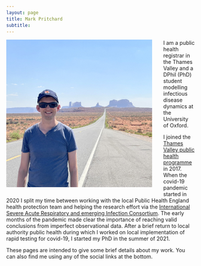 ```yaml
---
layout: page
title: Mark Pritchard
subtitle: 
---
```


<img style="float: left; padding: 0px 30px 20px 0px;" width="390" height="395" src="https://github.com/markgpritchard/markgpritchard.github.io/blob/master/assets/img/IMG_0598.jpg?raw=true" alt="Mark Pritchard, photographed in southern Utah near Monument Valley"/>

I am a public health registrar in the Thames Valley and a DPhil (PhD) student modelling infectious disease dynamics at the University of Oxford. 

I joined the [Thames Valley public health programme](https://www.oxsph.org/) in 2017. When the covid-19 pandemic started in 2020 I split my time between working with the local Public Health England health protection team and helping the research effort via the [International Severe Acute Respiratory and emerging Infection Consortium](https://isaric.org/). The early months of the pandemic made clear the importance of reaching valid conclusions from imperfect observational data. After a brief return to local authority public health during which I worked on local implementation of rapid testing for covid-19, I started my PhD in the summer of 2021.

These pages are intended to give some brief details about my work. You can also find me using any of the social links at the bottom. 
<a rel="me" href="https://toot.community/@markgpritchard" />
